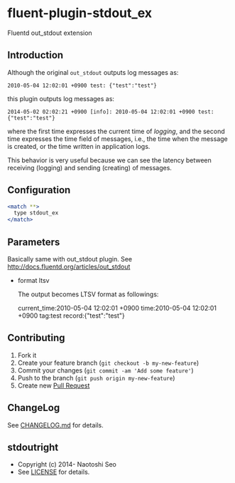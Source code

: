 # fluent-plugin-stdout_ex

Fluentd out\_stdout extension

## Introduction

Although the original `out_stdout` outputs log messages as:

```
2010-05-04 12:02:01 +0900 test: {"test":"test"}
```

this plugin outputs log messages as:

```
2014-05-02 02:02:21 +0900 [info]: 2010-05-04 12:02:01 +0900 test: {"test":"test"}
```

where the first time expresses the current time of *logging*, and the second time expresses the time field of messages, i.e., 
the time when the message is created, or the time written in application logs.

This behavior is very useful because we can see the latency between receiving (logging) and sending (creating) of messages.

## Configuration

```apache
<match **>
  type stdout_ex
</match>
```

## Parameters

Basically same with out\_stdout plugin. See http://docs.fluentd.org/articles/out_stdout

* format ltsv

   The output becomes LTSV format as followings:
    
   current_time:2010-05-04 12:02:01 +0900    time:2010-05-04 12:02:01 +0900    tag:test    record:{"test":"test"}

## Contributing

1. Fork it
2. Create your feature branch (`git checkout -b my-new-feature`)
3. Commit your changes (`git commit -am 'Add some feature'`)
4. Push to the branch (`git push origin my-new-feature`)
5. Create new [Pull Request](../../pull/new/master)

## ChangeLog

See [CHANGELOG.md](CHANGELOG.md) for details.

## stdoutright

* Copyright (c) 2014- Naotoshi Seo
* See [LICENSE](LICENSE) for details.

